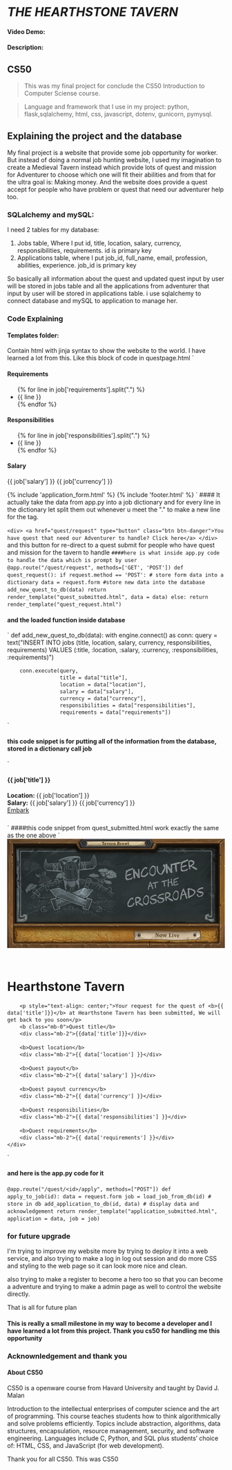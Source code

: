 # ***THE HEARTHSTONE TAVERN***
#### Video Demo:  <URL HERE>
#### Description:

## CS50
>This was my final project for conclude the CS50 Introduction to Computer Sciense course.

>Language and framework that I use in my project: python, flask,sqlalchemy, html, css, javascript, dotenv, gunicorn, pymysql.


## Explaining the project and the database

My final project is a website that provide some job opportunity for worker. But instead of doing a normal job hunting website, I used my imagination to create a Medieval Tavern instead which provide lots of quest and mission for Adventurer to choose which one will fit their abilities and from that for the ultra goal is: Making money. And the website does provide a quest accept for people who have problem or quest that need our adventurer help too.

### SQLalchemy and mySQL:
I need 2 tables for my database:
1. Jobs table, Where I put id, title, location, salary, currency, responsibilities, requirements. id is primary key
2. Applications table, where I put job_id, full_name, email, profession, abilities, experience. job_id is primary key

So basically all information about the quest and updated quest input by user will be stored in jobs table and all the applications from adventurer that input by user will be stored in applications table.
i use sqlalchemy to connect database and mySQL to application to manage her.

### Code Explaining
#### Templates folder:
Contain html with jinja syntax to show the website to the world. I have learned a lot from this. Like this block of code in questpage.html
`
<h4>Requirements</h4>
        <ul>
            {% for line in job['requirements'].split(".") %}
            <li>{{ line }}</li>
            {% endfor %}
        </ul>
        <h4>Responsibilities</h4>
        <ul>
            {% for line in job['responsibilities'].split(".") %}
            <li>{{ line }}</li>
            {% endfor %}
        </ul>
        <h4>Salary</h4>
        <p>{{ job['salary'] }} {{ job['currency'] }}</p>
        {% include 'application_form.html' %}
    </div>
    {% include 'footer.html' %}
`
#### It actually take the data from app.py into a job dictionary and for every line in the dictionary let split them out whenever u meet the "." to make a new line for the tag.

`
            <div>
                <a href="quest/request" type="button" class="btn btn-danger">You have quest that need our Adventurer to handle? Click here</a>
            </div>
`
and this button for re-direct to a quest submit for people who have quest and mission for the tavern to handle
`
 ####here is what inside app.py code to handle the data which is prompt by user
@app.route("/quest/request", methods=['GET', 'POST'])
def quest_request():
    if request.method == 'POST':
        # store form data into a dictionary
        data = request.form
        #store new data into the database
        add_new_quest_to_db(data)
        return render_template("quest_submitted.html", data = data)
    else:
        return render_template("quest_request.html")
`
#### and the loaded function inside database
`
def add_new_quest_to_db(data):
    with engine.connect() as conn:
        query = text("INSERT INTO jobs (title, location, salary, currency, responsibilities, requirements) VALUES (:title, :location, :salary, :currency, :responsibilities, :requirements)")

        conn.execute(query,
                     title = data["title"],
                     location = data["location"],
                     salary = data["salary"],
                     currency = data["currency"],
                     responsibilities = data["responsibilities"],
                     requirements = data["requirements"])
`
#### this code snippet is for putting all of the information from the database, stored in a dictionary call job
`
<div class="border-bottom row" style="margin-bottom: 16px; padding-bottom: 8px;">
   <div class="col-9">
        <h4 class="job-title">{{ job['title'] }}</h4>
        <div class="job-location">
            <b>Location: </b>{{ job['location'] }}
        </div>
        <div class="job-location">
            <b>Salary:</b> {{ job['salary'] }} {{ job['currency'] }}
        </div>
    </div>
    <div class="col-3">
        <a href="/quest/{{job['id']}}" id="embark" type="button" class="btn btn-success">Embark</a>
    </div>
</div>
`
 ####this code snippet from quest_submitted.html work exactly the same as the one above
`
 <div id="container">
        <img style="margin-bottom: 30px;" id="banner" src="/static/banner2.jpeg" alt="tavern-banner">
        <h1>Hearthstone Tavern</h1>

        <p style="text-align: center;">Your request for the quest of <b>{{ data['title']}}</b> at Hearthstone Tavern has been submitted, We will get back to you soon</p>
        <b class="mb-0">Quest title</b>
        <div class="mb-2">{{data['title']}}</div>

        <b>Quest location</b>
        <div class="mb-2">{{ data['location'] }}</div>

        <b>Quest payout</b>
        <div class="mb-2">{{ data['salary'] }}</div>

        <b>Quest payout currency</b>
        <div class="mb-2">{{ data['currency'] }}</div>

        <b>Quest responsibilities</b>
        <div class="mb-2">{{ data['responsibilities'] }}</div>

        <b>Quest requirements</b>
        <div class="mb-2">{{ data['requirements'] }}</div>
    </div>
`
#### and here is the app.py code for it
`@app.route("/quest/<id>/apply", methods=["POST"])
def apply_to_job(id):
    data = request.form
    job = load_job_from_db(id)
    # store in db
    add_application_to_db(id, data)
    # display data and acknowledgement
    return render_template("application_submitted.html", application = data, job = job)`
### for future upgrade
I'm trying to improve my website more by trying to deploy it into a web service, and also trying to make a log in log out session and do more CSS and styling to the web page so it can look more nice and clean.

also trying to make a register to become a hero too so that you can become a adventure and trying to make a admin page as well to control the website directly.

That is all for future plan

#### This is really a small milestone in my way to become a developer and I have learned a lot from this project. Thank you cs50 for handling me this opportunity

### Acknownledgement and thank you
#### About CS50

CS50 is a openware course from Havard University and taught by David J. Malan

Introduction to the intellectual enterprises of computer science and the art of programming. This course teaches students how to think algorithmically and solve problems efficiently. Topics include abstraction, algorithms, data structures, encapsulation, resource management, security, and software engineering. Languages include C, Python, and SQL plus students’ choice of: HTML, CSS, and JavaScript (for web development).

Thank you for all CS50.
This was CS50